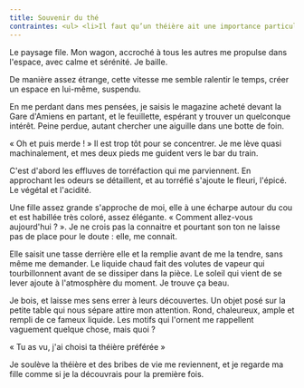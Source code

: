 ```yaml
---
title: Souvenir du thé
contraintes: <ul> <li>Il faut qu’un théière ait une importance particulière.</li> <li>Temps : 35mn.</li> <li>Les premières pages d’un roman.</li> <li>Parler au présent.</li> </ul>
---
```


Le paysage file. Mon wagon, accroché à tous les autres me propulse dans l'espace, avec calme et sérénité. Je baille.

De manière assez étrange, cette vitesse me semble ralentir le temps, créer un espace en lui-même, suspendu.

En me perdant dans mes pensées, je saisis le magazine acheté devant la Gare d'Amiens en partant, et le feuillette, espérant y trouver un quelconque intérêt. Peine perdue, autant chercher une aiguille dans une botte de foin.

« Oh et puis merde ! » Il est trop tôt pour se concentrer. Je me lève quasi machinalement, et mes deux pieds me guident vers le bar du train.

C'est d'abord les effluves de torréfaction qui me parviennent. En approchant les odeurs se détaillent, et au torréfié s'ajoute le fleuri, l'épicé. Le végétal et l'acidité.

Une fille assez grande s'approche de moi, elle à une écharpe autour du cou et est habillée très coloré, assez élégante. « Comment allez-vous aujourd'hui ? ». Je ne crois pas la connaitre et pourtant son ton ne laisse pas de place pour le doute : elle, me connait.

Elle saisit une tasse derrière elle et la remplie avant de me la tendre, sans même me demander. Le liquide chaud fait des volutes de vapeur qui tourbillonnent avant de se dissiper dans la pièce. Le soleil qui vient de se lever ajoute à l'atmosphère du moment. Je trouve ça beau.

Je bois, et laisse mes sens errer à leurs découvertes. Un objet posé sur la petite table qui nous sépare attire mon attention. Rond, chaleureux, ample et rempli de ce fameux liquide. Les motifs qui l'ornent me rappellent vaguement quelque chose, mais quoi ?

« Tu as vu, j'ai choisi ta théière préférée »

Je soulève la théière et des bribes de vie me reviennent, et je regarde ma fille comme si je la découvrais pour la première fois.

